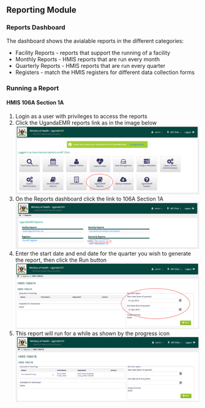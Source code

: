## Reporting Module

### Reports Dashboard
The dashboard shows the avialable reports in the different categories:
* Facility Reports - reports that support the running of a facility 
* Monthly Reports - HMIS reports that are run every month 
* Quarterly Reports - HMIS reports that are run every quarter
* Registers - match the HMIS registers for different data collection forms 


### Running a Report
#### HMIS 106A Section 1A
1. Login as a user with privileges to access the reports
2. Click the UgandaEMR reports link as in the image below
![UgandaEMR link](/assets/homepage_ugandaemr_reports_link.png)
3. On the Reports dashboard click the link to 106A Section 1A
![Reports Dashboard - 106a](/assets/reports_dashboard_106a_1a_link.png)
4. Enter the start date and end date for the quarter you wish to generate the report, then click the Run button
![106A 1A parameners](/assets/106A_1A_parameters.png)
5. This report will run for a while as shown by the progress icon 
![106A 1A processing](/assets/106A_1A_crrently_processing.png)


### 

